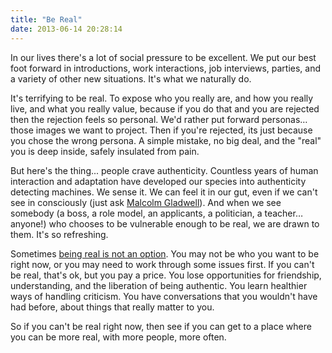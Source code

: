 ```yaml
---
title: "Be Real"
date: 2013-06-14 20:28:14
---
```


In our lives there's a lot of social pressure to be excellent. We put our best foot forward in introductions, work interactions, job interviews, parties, and a variety of other new situations. It's what we naturally do.

It's terrifying to be real. To expose who you really are, and how you really live, and what you really value, because if you do that and you are rejected then the rejection feels so personal. We'd rather put forward personas… those images we want to project. Then if you're rejected, its just because you chose the wrong persona. A simple mistake, no big deal, and the "real" you is deep inside, safely insulated from pain.

But here's the thing... people crave authenticity. Countless years of human interaction and adaptation have developed our species into authenticity detecting machines. We sense it. We can feel it in our gut, even if we can't see in consciously (just ask <a href="http://en.wikipedia.org/wiki/Blink_(book)" target="_blank" rel="noopener noreferrer" title="Blink: The Power of Thinking Without Thinking">Malcolm Gladwell</a>). And when we see somebody (a boss, a role model, an applicants, a politician, a teacher… anyone!) who chooses to be vulnerable enough to be real, we are drawn to them. It's so refreshing.

Sometimes <a href="https://www.youtube.com/watch?v=fLLz7O9Lf6k" target="_blank" rel="noopener noreferrer" title="Ze Frank, on being yourself">being real is not an option</a>. You may not be who you want to be right now, or you may need to work through some issues first. If you can't be real, that's ok, but you pay a price. You lose opportunities for friendship, understanding, and the liberation of being authentic. You learn healthier ways of handling criticism. You have conversations that you wouldn't have had before, about things that really matter to you.

So if you can't be real right now, then see if you can get to a place where you can be more real, with more people, more often.
